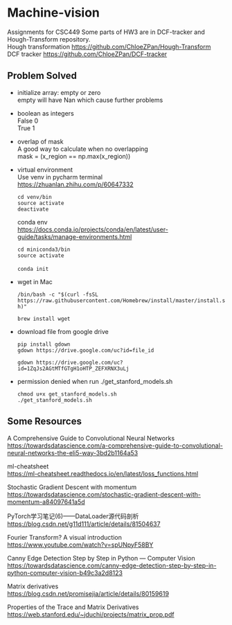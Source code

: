 # Machine-vision
Assignments for CSC449
Some parts of HW3 are in DCF-tracker and Hough-Transform repository.</br>
  Hough transformation https://github.com/ChloeZPan/Hough-Transform</br>
  DCF tracker https://github.com/ChloeZPan/DCF-tracker

## Problem Solved
- initialize array: empty or zero </br>
  empty will have Nan which cause further problems
 
- boolean as integers</br>
  False 0</br>
  True 1
 
 - overlap of mask</br>
   A good way to calculate when no overlapping</br>
   mask = (x_region == np.max(x_region))
   
 - virtual environment</br>
   Use venv in pycharm terminal</br>
   https://zhuanlan.zhihu.com/p/60647332
   
   `cd venv/bin`</br>
   `source activate`</br>
   `deactivate`
  
    conda env</br>
    https://docs.conda.io/projects/conda/en/latest/user-guide/tasks/manage-environments.html
    
    `cd miniconda3/bin`</br>
    `source activate`</br>  
    `conda init`
  
 - wget in Mac
 
   `/bin/bash -c "$(curl -fsSL https://raw.githubusercontent.com/Homebrew/install/master/install.sh)"`</br>

   `brew install wget`
  
  - download file from google drive
  
    `pip install gdown`</br>
    `gdown https://drive.google.com/uc?id=file_id`
    
    
    `gdown https://drive.google.com/uc?id=1ZqJs2AGtMTfGTgH1oHTP_ZEFXRNX3uLj`

  - permission denied when run ./get_stanford_models.sh
  
    `chmod u+x get_stanford_models.sh`</br>
    `./get_stanford_models.sh`
  
  ## Some Resources
  A Comprehensive Guide to Convolutional Neural Networks</br>
  https://towardsdatascience.com/a-comprehensive-guide-to-convolutional-neural-networks-the-eli5-way-3bd2b1164a53
  
  ml-cheatsheet</br>
  https://ml-cheatsheet.readthedocs.io/en/latest/loss_functions.html

  Stochastic Gradient Descent with momentum</br>
  https://towardsdatascience.com/stochastic-gradient-descent-with-momentum-a84097641a5d
  
  PyTorch学习笔记(6)——DataLoader源代码剖析</br>
  https://blog.csdn.net/g11d111/article/details/81504637
  
  Fourier Transform? A visual introduction</br>
  https://www.youtube.com/watch?v=spUNpyF58BY
  
  Canny Edge Detection Step by Step in Python — Computer Vision</br>
  https://towardsdatascience.com/canny-edge-detection-step-by-step-in-python-computer-vision-b49c3a2d8123
  
  Matrix derivatives</br>
  https://blog.csdn.net/promisejia/article/details/80159619
  
  Properties of the Trace and Matrix Derivatives</br>
  https://web.stanford.edu/~jduchi/projects/matrix_prop.pdf
